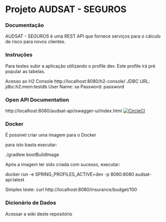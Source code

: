 # Projeto AUDSAT - SEGUROS

### Documentação

AUDSAT - SEGUROS é uma REST API que fornece serviços para o cálculo de risco
para novos clientes.

### Instruções

Para testes subir a aplicação utilizando o profile dev. Este profile irá pré popular
as tabelas.

Acesso ao H2 Console
http://localhost:8080/h2-console/
JDBC URL: jdbc:h2:mem:testdb
User Name: sa
Password: password

### Open API Documentation
http://localhost:8080/audsat-api/swagger-ui/index.html  [![CircleCI](https://dl.circleci.com/status-badge/img/gh/caueda/audsat-seguro/tree/main.svg?style=svg)](https://dl.circleci.com/status-badge/redirect/gh/caueda/audsat-seguro/tree/main)

### Docker
É possível criar uma imagem para o Docker

para isto basta executar:

./gradlew bootBuildImage

Após a imagem ter sido criada com sucesso, executar:

docker run -e SPRING_PROFILES_ACTIVE=dev -p 8080:8080 audsat-api:latest

Simples teste:
curl http://localhost:8080/insurance/budget/100

### Dicionário de Dados
Acessar a wiki deste repositório
